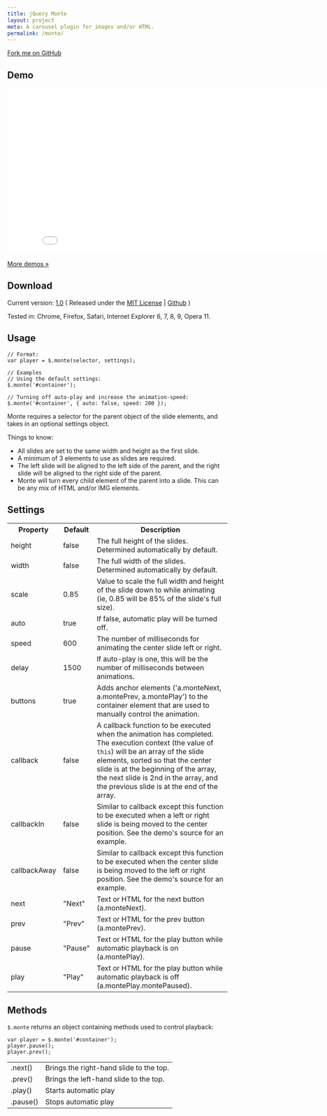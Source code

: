 ```yaml
---
title: jQuery Monte
layout: project
meta: A carousel plugin for images and/or HTML.
permalink: /monte/
---
```


<a href="http://github.com/jackmoore/monte/tree/master" id='fork'>Fork me on GitHub</a>

## Demo

<iframe style='height:380px; width:100%; min-width:850px;' frameborder=0 scrolling="no" src='/monte/demo.html'>Demo</iframe>

[More demos &raquo;](/monte/demo.html)

## Download

<p>Current version: <a href='https://github.com/jackmoore/monte/archive/master.zip'>1.0</a> ( Released under the <a href='http://www.opensource.org/licenses/mit-license.php'>MIT License</a> | <a href='http://github.com/jackmoore/monte/tree/master'>Github</a> )</p>

Tested in: Chrome, Firefox, Safari, Internet Explorer 6, 7, 8, 9, Opera 11.

## Usage
	// Format:
	var player = $.monte(selector, settings);

	// Examples
	// Using the default settings:
	$.monte('#container');

	// Turning off auto-play and increase the animation-speed:
	$.monte('#container', { auto: false, speed: 200 });

Monte requires a selector for the parent object of the slide elements, and takes in an optional settings object.

Things to know:

* All slides are set to the same width and height as the first slide.
* A minimum of 3 elements to use as slides are required.
* The left slide will be aligned to the left side of the parent, and the right slide will be aligned to the right side of the parent.
* Monte will turn every child element of the parent into a slide.  This can be any mix of HTML and/or IMG elements.

## Settings

<table>
	<tr>
		<th>Property</th>
		<th>Default</th>
		<th>Description</th>
	</tr>
	<tr>
		<td>height</td>
		<td>false</td>
		<td>The full height of the slides.  Determined automatically by default.</td>
	</tr>
	<tr>
		<td>width</td>
		<td>false</td>
		<td>The full width of the slides.  Determined automatically by default.</td>
	</tr>
	<tr>
		<td>scale</td>
		<td>0.85</td>
		<td>Value to scale the full width and height of the slide down to while animating (ie, 0.85 will be 85% of the slide's full size).</td>
	</tr>
	<tr>
		<td>auto</td>
		<td>true</td>
		<td>If false, automatic play will be turned off.</td>
	</tr> 
	<tr>
		<td>speed</td>
		<td>600</td>
		<td>The number of milliseconds for animating the center slide left or right.</td>
	</tr>
	<tr>
		<td>delay</td>
		<td>1500</td>
		<td>If auto-play is one, this will be the number of milliseconds between animations.</td>
	</tr> 
	<tr>
		<td>buttons</td>
		<td>true</td>
		<td>Adds anchor elements ('a.monteNext, a.montePrev, a.montePlay') to the container element that are used to manually control the animation.</td>
	</tr>
	<tr>
		<td>callback</td>
		<td>false</td>
		<td>A callback function to be executed when the animation has completed.  The execution context (the value of <code>this</code>) will be an array of the slide elements, sorted so that the center slide is at the beginning of the array, the next slide is 2nd in the array, and the previous slide is at the end of the array.
		</td>
	</tr>
	<tr>
		<td>callbackIn</td>
		<td>false</td>
		<td>Similar to callback except this function to be executed when a left or right slide is being moved to the center position.  See the demo's source for an example.</td>
	</tr>
	<tr>
		<td>callbackAway</td>
		<td>false</td>
		<td>Similar to callback except this function to be executed when the center slide is being moved to the left or right position.  See the demo's source for an example.</td>
	</tr>
	<tr>
		<td>next</td>
		<td>"Next"</td>
		<td>Text or HTML for the next button (a.monteNext).</td>
	</tr>
	<tr>
		<td>prev</td>
		<td>"Prev"</td>
		<td>Text or HTML for the prev button (a.montePrev).</td>
	</tr>
	<tr>
		<td>pause</td>
		<td>"Pause"</td>
		<td>Text or HTML for the play button while automatic playback is on (a.montePlay).</td>
	</tr>
	<tr>
		<td>play</td>
		<td>"Play"</td>
		<td>Text or HTML for the play button while automatic playback is off (a.montePlay.montePaused).</td>
	</tr>
</table>

## Methods

`$.monte` returns an object containing methods used to control playback:

	var player = $.monte('#container');
	player.pause();
	player.prev();

<table>
	<tr>
		<td>.next()</td>
		<td>Brings the right-hand slide to the top.</td>
	</tr>
	<tr>
		<td>.prev()</td>
		<td>Brings the left-hand slide to the top.</td>
	</tr>
	<tr>
		<td>.play()</td>
		<td>Starts automatic play</td>
	</tr>
	<tr>
		<td>.pause()</td>
		<td>Stops automatic play</td>
	</tr>
</table>
